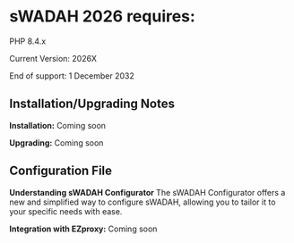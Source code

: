 # sWADAH 2026 requires:

PHP 8.4.x

Current Version: 2026X

End of support: 1 December 2032

## Installation/Upgrading Notes

**Installation:**
Coming soon

**Upgrading:**
Coming soon

## Configuration File

**Understanding sWADAH Configurator**
The sWADAH Configurator offers a new and simplified way to configure sWADAH, allowing you to tailor it to your specific needs with ease.

**Integration with EZproxy:**
Coming soon

